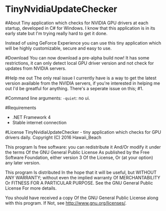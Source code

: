 # TinyNvidiaUpdateChecker

#About
Tiny application which checks for NVIDIA GPU drivers at each startup, developed in C# for Windows.
I know that this application is in its early state but I'm trying really hard to get it done.

Instead of using GeForce Experience you can use this tiny application which will be highly customizable, secure and easy to use.

#Download
You can now download a pre-alpha build now!
It has some restrictions, it can only detect local GPU driver version and not check for updates from NVIDIA servers.

#Help me out
The only real issue I currently have is a way to get the latest version available from the NVIDIA servers, if you're interested in helping me out I'd be greatful for anything. There's a seperate issue on this; #1.

#Command line arguments:
`-quiet`: no ui.

#Requirements
+ .NET Framework 4
+ Stable internet connection

#License
TinyNvidiaUpdateChecker - tiny application which checks for GPU drivers daily.
Copyright (C) 2016 Hawaii_Beach

This program Is free software: you can redistribute it And/Or modify
it under the terms Of the GNU General Public License As published by
the Free Software Foundation, either version 3 Of the License, Or
(at your option) any later version.

This program Is distributed In the hope that it will be useful,
but WITHOUT ANY WARRANTY; without even the implied warranty Of
MERCHANTABILITY Or FITNESS FOR A PARTICULAR PURPOSE.  See the
GNU General Public License For more details.

You should have received a copy Of the GNU General Public License
along with this program.  If Not, see <http://www.gnu.org/licenses/>.
